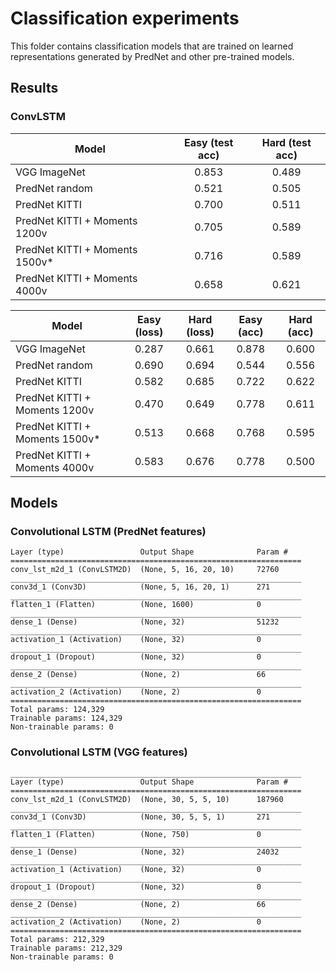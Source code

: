 # Classification experiments

This folder contains classification models that are trained on learned representations generated by PredNet and other pre-trained models.

## Results

### ConvLSTM

| Model      | Easy (test acc) | Hard (test acc) |
| -------------                  | :--:  | :--:  |
| VGG ImageNet                   | 0.853 | 0.489 |
| PredNet random                 | 0.521 | 0.505 |
| PredNet KITTI                  | 0.700 | 0.511 |
| PredNet KITTI + Moments 1200v  | 0.705 | 0.589 |
| PredNet KITTI + Moments 1500v* | 0.716 | 0.589 |
| PredNet KITTI + Moments 4000v  | 0.658 | 0.621 |

| Model    | Easy (loss) | Hard (loss) | Easy (acc) | Hard (acc) |    
| -------------                  | :---: | :---: | :---: | :---: |
| VGG ImageNet                   | 0.287 | 0.661 | 0.878 | 0.600 |
| PredNet random                 | 0.690 | 0.694 | 0.544 | 0.556 |
| PredNet KITTI                  | 0.582 | 0.685 | 0.722 | 0.622 |
| PredNet KITTI + Moments 1200v  | 0.470 | 0.649 | 0.778 | 0.611 |
| PredNet KITTI + Moments 1500v* | 0.513 | 0.668 | 0.768 | 0.595 |
| PredNet KITTI + Moments 4000v  | 0.583 | 0.676 | 0.778 | 0.500 |


## Models


### Convolutional LSTM (PredNet features)
```
Layer (type)                 Output Shape              Param #   
=================================================================
conv_lst_m2d_1 (ConvLSTM2D)  (None, 5, 16, 20, 10)     72760     
_________________________________________________________________
conv3d_1 (Conv3D)            (None, 5, 16, 20, 1)      271       
_________________________________________________________________
flatten_1 (Flatten)          (None, 1600)              0         
_________________________________________________________________
dense_1 (Dense)              (None, 32)                51232     
_________________________________________________________________
activation_1 (Activation)    (None, 32)                0         
_________________________________________________________________
dropout_1 (Dropout)          (None, 32)                0         
_________________________________________________________________
dense_2 (Dense)              (None, 2)                 66        
_________________________________________________________________
activation_2 (Activation)    (None, 2)                 0         
=================================================================
Total params: 124,329
Trainable params: 124,329
Non-trainable params: 0
```

### Convolutional LSTM (VGG features)

```
_________________________________________________________________
Layer (type)                 Output Shape              Param #   
=================================================================
conv_lst_m2d_1 (ConvLSTM2D)  (None, 30, 5, 5, 10)      187960    
_________________________________________________________________
conv3d_1 (Conv3D)            (None, 30, 5, 5, 1)       271       
_________________________________________________________________
flatten_1 (Flatten)          (None, 750)               0         
_________________________________________________________________
dense_1 (Dense)              (None, 32)                24032     
_________________________________________________________________
activation_1 (Activation)    (None, 32)                0         
_________________________________________________________________
dropout_1 (Dropout)          (None, 32)                0         
_________________________________________________________________
dense_2 (Dense)              (None, 2)                 66        
_________________________________________________________________
activation_2 (Activation)    (None, 2)                 0         
=================================================================
Total params: 212,329
Trainable params: 212,329
Non-trainable params: 0
```

